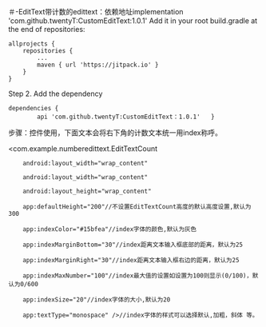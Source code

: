 ＃-EditText带计数的edittext：依赖地址implementation 'com.github.twentyT:CustomEditText:1.0.1'
Add it in your root build.gradle at the end of repositories:

	allprojects {
		repositories {
			...
			maven { url 'https://jitpack.io' }
		}
	}
Step 2. Add the dependency

	dependencies {
	        api 'com.github.twentyT:CustomEditText：1.0.1' 	}
                
步骤：控件使用，下面文本会将右下角的计数文本统一用index称呼。   


<com.example.numberedittext.EditTextCount

        android:layout_width="wrap_content"

        android:layout_width="wrap_content"
        
        android:layout_height="wrap_content"
        
        app:defaultHeight="200"//不设置EditTextCount高度的默认高度设置,默认为300
        
        app:indexColor="#15bfea"//index字体的颜色,默认为灰色
        
        app:indexMarginBottom="30"//index距离文本输入框底部的距离，默认为25
        
        app:indexMarginRight="30"//index距离文本输入框右边的距离，默认为25
        
        app:indexMaxNumber="100"//index最大值的设置如设置为100则显示(0/100)，默认为0/600
        
        app:indexSize="20"//index字体的大小,默认为20
        
        app:textType="monospace" />//index字体的样式可以选择默认,加粗，斜体 等。
	

